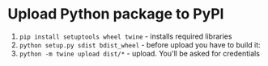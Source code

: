 # Upload Python package to PyPI

1.  `pip install setuptools wheel twine` - installs required libraries
2.  `python setup.py sdist bdist_wheel` - before upload you have to build it:
3.  `python -m twine upload dist/*` - upload. You'll be asked for credentials


